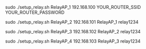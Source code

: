 sudo ./setup_relay.sh RelayAP_1 192.168.100 YOUR_ROUTER_SSID YOUR_ROUTER_PASSWORD

sudo ./setup_relay.sh RelayAP_2 192.168.101 RelayAP_1 relay1234


sudo ./setup_relay.sh RelayAP_3 192.168.102 RelayAP_2 relay1234


sudo ./setup_relay.sh RelayAP_4 192.168.103 RelayAP_3 relay1234

